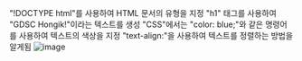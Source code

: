 "!DOCTYPE html"를 사용하여 HTML 문서의 유형을 지정
"h1" 태그를 사용하여 "GDSC Hongik!"이라는 텍스트를 생성
"CSS"에서는 "color: blue;"와 같은 명령어를 사용하여 텍스트의 색상을 지정
"text-align:"을 사용하여 텍스트를 정렬하는 방법을 알게됨
![image](https://github.com/inho555/2024-1-Web-Study/assets/161843090/8263c13a-2558-4eed-bbfe-adf6a85f932b)
